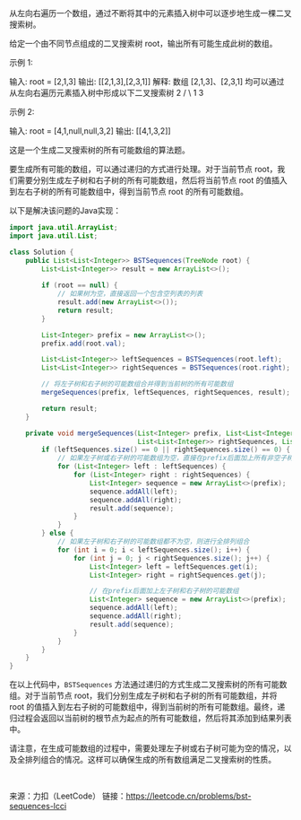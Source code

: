 从左向右遍历一个数组，通过不断将其中的元素插入树中可以逐步地生成一棵二叉搜索树。

给定一个由不同节点组成的二叉搜索树 root，输出所有可能生成此树的数组。

 

示例 1:

输入: root = [2,1,3]
输出: [[2,1,3],[2,3,1]]
解释: 数组 [2,1,3]、[2,3,1] 均可以通过从左向右遍历元素插入树中形成以下二叉搜索树
       2 
      / \ 
     1   3                     



示例 2:

输入: root = [4,1,null,null,3,2]
输出: [[4,1,3,2]]                    



这是一个生成二叉搜索树的所有可能数组的算法题。

要生成所有可能的数组，可以通过递归的方式进行处理。对于当前节点 root，我们需要分别生成左子树和右子树的所有可能数组，然后将当前节点 root 的值插入到左右子树的所有可能数组中，得到当前节点 root 的所有可能数组。

以下是解决该问题的Java实现：

```java
import java.util.ArrayList;
import java.util.List;

class Solution {
    public List<List<Integer>> BSTSequences(TreeNode root) {
        List<List<Integer>> result = new ArrayList<>();
        
        if (root == null) {
            // 如果树为空，直接返回一个包含空列表的列表
            result.add(new ArrayList<>());
            return result;
        }

        List<Integer> prefix = new ArrayList<>();
        prefix.add(root.val);

        List<List<Integer>> leftSequences = BSTSequences(root.left);
        List<List<Integer>> rightSequences = BSTSequences(root.right);

        // 将左子树和右子树的可能数组合并得到当前树的所有可能数组
        mergeSequences(prefix, leftSequences, rightSequences, result);

        return result;
    }

    private void mergeSequences(List<Integer> prefix, List<List<Integer>> leftSequences,
                                List<List<Integer>> rightSequences, List<List<Integer>> result) {
        if (leftSequences.size() == 0 || rightSequences.size() == 0) {
            // 如果左子树或右子树的可能数组为空，直接在prefix后面加上所有非空子树的可能数组，并添加到result中
            for (List<Integer> left : leftSequences) {
                for (List<Integer> right : rightSequences) {
                    List<Integer> sequence = new ArrayList<>(prefix);
                    sequence.addAll(left);
                    sequence.addAll(right);
                    result.add(sequence);
                }
            }
        } else {
            // 如果左子树和右子树的可能数组都不为空，则进行全排列组合
            for (int i = 0; i < leftSequences.size(); i++) {
                for (int j = 0; j < rightSequences.size(); j++) {
                    List<Integer> left = leftSequences.get(i);
                    List<Integer> right = rightSequences.get(j);

                    // 在prefix后面加上左子树和右子树的可能数组
                    List<Integer> sequence = new ArrayList<>(prefix);
                    sequence.addAll(left);
                    sequence.addAll(right);
                    result.add(sequence);
                }
            }
        }
    }
}
```

在以上代码中，`BSTSequences` 方法通过递归的方式生成二叉搜索树的所有可能数组。对于当前节点 root，我们分别生成左子树和右子树的所有可能数组，并将 root 的值插入到左右子树的可能数组中，得到当前树的所有可能数组。最终，递归过程会返回以当前树的根节点为起点的所有可能数组，然后将其添加到结果列表中。

请注意，在生成可能数组的过程中，需要处理左子树或右子树可能为空的情况，以及全排列组合的情况。这样可以确保生成的所有数组满足二叉搜索树的性质。

​                  



来源：力扣（LeetCode）
链接：https://leetcode.cn/problems/bst-sequences-lcci
